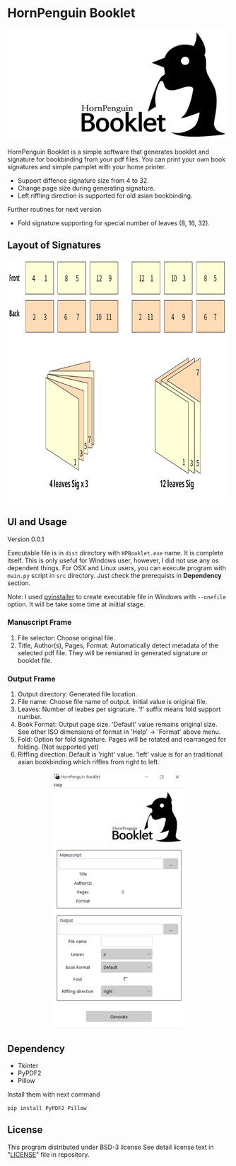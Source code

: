 # HornPenguin Booklet

![HornPenguinBooklet](images/Logo.svg)

HornPenguin Booklet is a simple software that generates booklet and signature for bookbinding from your pdf files.
You can print your own book signatures and simple pamplet with your home printer.

* Support diffence signature size from 4 to 32.
* Change page size during generating signature.
* Left riffling direction is supported for old asian bookbinding.

Further routines for next version

* Fold signature supporting for special number of leaves (8, 16, 32).

## Layout of Signatures

<p align="center">
  <img width="780" height="550" src="images/Signature.png">
</p>

## UI and Usage

Version 0.0.1

Executable file is in `dist` directory with `HPBooklet.exe` name. It is complete itself. This is only useful for Windows user, however, I did not use any os dependent things. For OSX and Linux users, you can execute program with `main.py` script in `src` directory. Just check the prerequists in **Dependency** section.

Note: I used [pyinstaller](https://pyinstaller.org/en/stable/) to create executable file in Windows with `--onefile` option. It will be take some time at iniitial stage.

### Manuscript Frame

1. File selector: Choose original file.
2. Title, Author(s), Pages, Format: Automatically detect metadata of the selected pdf file. They will be remianed in generated signature or booklet file. 

### Output Frame

1. Output directory: Generated file location.
2. File name: Choose file name of output. Initial value is original file. 
3. Leaves: Number of leabes per signature. 'f' suffix means fold support number.
4. Book Format: Output page size. 'Default' value remains original size. See other ISO dimensions of format in 'Help' -> 'Format' above menu.
5. Fold: Option for fold signature. Pages will be rotated and rearranged for folding. (Not supported yet)
6. Riffling direction: Default is 'right' value. 'left' value is for an traditional asian bookbinding which riffles from right to left. 

<p align="center">
  <img width="300" height="580" src="images/ui.PNG">
</p>


## Dependency

* Tkinter
* PyPDF2
* Pillow

Install them with next command

```
pip install PyPDF2 Pillow 
```

## License

This program distributed under BSD-3 license
See detail license text in "[LICENSE](LICENSE)" file in repository.
